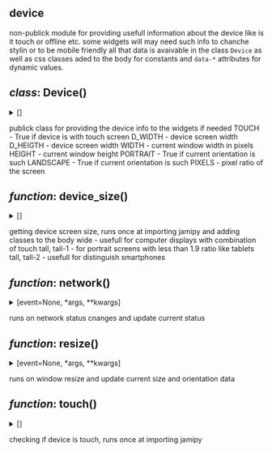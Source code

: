 ## device

non-publick module for providing usefull information about the device like is it touch or offline etc.
some widgets will may need such info to chanche stylin or to be mobile friendly
all that data is avaivable in the class `Device` as well as css classes aded to the body for constants and `data-*` attributes for dynamic values.

## *class*:  Device()

<details><summary>[]</summary>


  ```python
class Device:
    
    TOUCH:bool
    D_WIDTH:int
    D_HEIGTH:int
    WIDTH:int
    HEIGTH:int
    LANDSCAPE:bool
    PORTRAIT:bool
    ONLINE:bool
    PIXELS:int

  ```


</details>


publick class for providing the device info to the widgets if needed
TOUCH - True if device is with touch screen
D_WIDTH - device screen width
D_HEIGTH - device screen width
WIDTH - current window width in pixels 
HEIGHT - current window height
PORTRAIT - True if current orientation is such
LANDSCAPE - True if current orientation is such
PIXELS - pixel ratio of the screen




## *function*:  device\_size()

<details><summary>[]</summary>


  ```python
def device_size():
    
    screen = window.screen
    width = int(screen.width) 
    height = int(screen.height)
    pixels = int(window.devicePixelRatio)

    if width >= height:
        document.body.classList.add('wide')
    else:
        document.body.classList.add('tall')

    if height >= 1.9 * width:
        document.body.classList.add('tall-2')
    elif height >= width:
        document.body.classList.add('tall-1')

    Device.D_HEIGTH = height
    Device.D_WIDTH = width
    Device.PIXELS = pixels

  ```


</details>


getting device screen size, runs once at importing jamipy
and adding classes to the body
wide - usefull for computer displays with combination of touch
tall, tall-1 - for portrait screens with less than 1.9 ratio like tablets
tall, tall-2 - usefull for distinguish smartphones



## *function*:  network()

<details><summary>[event=None, *args, **kwargs]</summary>


  ```python
def network(event=None, *args, **kwargs):
    
    online = navigator.onLine
    Device.ONLINE = online
    document.body.dataset.connection = 'online' if online == True else 'offline'

  ```


</details>


runs on network status cnanges and update current status



## *function*:  resize()

<details><summary>[event=None, *args, **kwargs]</summary>


  ```python
def resize(event=None, *args, **kwargs):
    
    width = int(window.innerWidth)
    height = int(window.innerHeight)
    Device.WIDTH = width
    Device.HEIGTH = height
    portrait = True if height > width else False
    Device.PORTRAIT = portrait
    Device.LANDSCAPE = not portrait
    document.body.dataset.orientation = 'portrait' if portrait == True else 'landscape'

  ```


</details>


runs on window resize and update current size and orientation data



## *function*:  touch()

<details><summary>[]</summary>


  ```python
def touch():
    
    if window.matchMedia('(pointer: coarse)').matches:
            is_touch = True
    elif window.matchMedia('(hover: none)').matches:
            is_touch = True
    else:
            is_touch = False

    document.body.classList.add('touch' if is_touch == True else 'no-touch')
    Device.TOUCH = is_touch

  ```


</details>


checking if device is touch, runs once at importing jamipy




